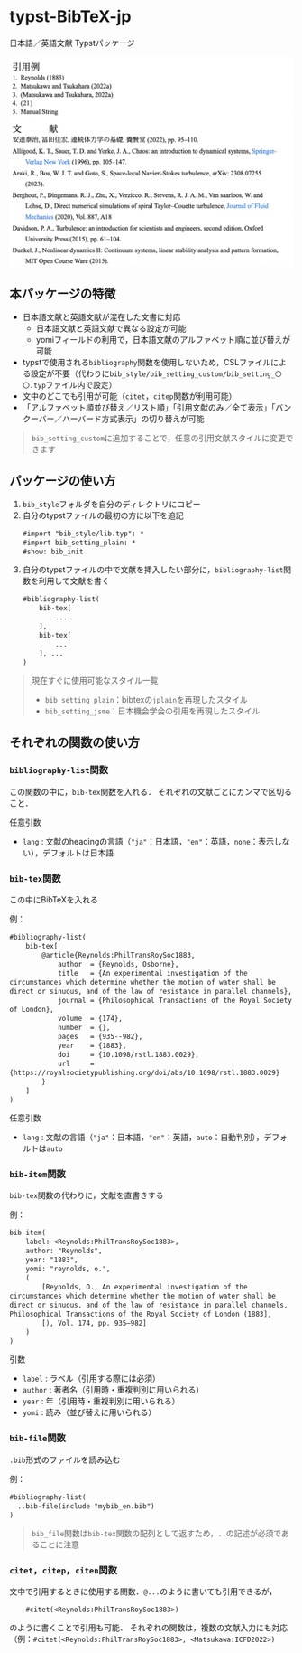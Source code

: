# typst-BibTeX-jp
日本語／英語文献 Typstパッケージ

![test_image](/test_image.png)

## 本パッケージの特徴

- 日本語文献と英語文献が混在した文書に対応
    - 日本語文献と英語文献で異なる設定が可能
    - yomiフィールドの利用で，日本語文献のアルファベット順に並び替えが可能
- typstで使用される`bibliography`関数を使用しないため，CSLファイルによる設定が不要（代わりに`bib_style/bib_setting_custom/bib_setting_〇〇.typ`ファイル内で設定）
- 文中のどこでも引用が可能（`citet`，`citep`関数が利用可能）
- 「アルファベット順並び替え／リスト順」「引用文献のみ／全て表示」「バンクーバー／ハーバード方式表示」の切り替えが可能

> `bib_setting_custom`に追加することで，任意の引用文献スタイルに変更できます


## パッケージの使い方

1. `bib_style`フォルダを自分のディレクトリにコピー
1. 自分のtypstファイルの最初の方に以下を追記
    ```typst
    #import "bib_style/lib.typ": *
    #import bib_setting_plain: *
    #show: bib_init
    ```
1. 自分のtypstファイルの中で文献を挿入したい部分に，`bibliography-list`関数を利用して文献を書く
    ```typst
    #bibliography-list(
        bib-tex[
            ...
        ],
        bib-tex[
            ...
        ], ...
    )
    ```

> 現在すぐに使用可能なスタイル一覧
> - `bib_setting_plain`：bibtexの`jplain`を再現したスタイル
> - `bib_setting_jsme`：日本機会学会の引用を再現したスタイル

## それぞれの関数の使い方

### `bibliography-list`関数

この関数の中に，`bib-tex`関数を入れる．
それぞれの文献ごとにカンマで区切ること．

任意引数
- `lang` : 文献のheadingの言語（`"ja"`：日本語，`"en"`：英語，`none`：表示しない），デフォルトは日本語

### `bib-tex`関数

この中にBibTeXを入れる

例：
```typst
#bibliography-list(
    bib-tex[
        @article{Reynolds:PhilTransRoySoc1883,
            author  = {Reynolds, Osborne},
            title   = {An experimental investigation of the circumstances which determine whether the motion of water shall be direct or sinuous, and of the law of resistance in parallel channels},
            journal = {Philosophical Transactions of the Royal Society of London},
            volume  = {174},
            number  = {},
            pages   = {935--982},
            year    = {1883},
            doi     = {10.1098/rstl.1883.0029},
            url     = {https://royalsocietypublishing.org/doi/abs/10.1098/rstl.1883.0029}
        }
    ]
)
```

任意引数
- `lang` : 文献の言語（`"ja"`：日本語，`"en"`：英語，`auto`：自動判別），デフォルトは`auto`

### `bib-item`関数

`bib-tex`関数の代わりに，文献を直書きする

例：
```typst
bib-item(
    label: <Reynolds:PhilTransRoySoc1883>,
    author: "Reynolds",
    year: "1883",
    yomi: "reynolds, o.",
    (
        [Reynolds, O., An experimental investigation of the circumstances which determine whether the motion of water shall be direct or sinuous, and of the law of resistance in parallel channels, Philosophical Transactions of the Royal Society of London (1883],
        [), Vol. 174, pp. 935–982]
    )
)
```

引数
- `label` : ラベル（引用する際には必須）
- `author` : 著者名（引用時・重複判別に用いられる）
- `year` : 年（引用時・重複判別に用いられる）
- `yomi` : 読み（並び替えに用いられる）

### `bib-file`関数

`.bib`形式のファイルを読み込む

例：
```typst
#bibliography-list(
  ..bib-file(include "mybib_en.bib")
)
```

> `bib_file`関数は`bib-tex`関数の配列として返すため，`..`の記述が必須であることに注意

### `citet`，`citep`，`citen`関数

文中で引用するときに使用する関数．`@...`のように書いても引用できるが，
```typst
    #citet(<Reynolds:PhilTransRoySoc1883>)
```
のように書くことで引用も可能．
それぞれの関数は，複数の文献入力にも対応（例：`#citet(<Reynolds:PhilTransRoySoc1883>, <Matsukawa:ICFD2022>)`
